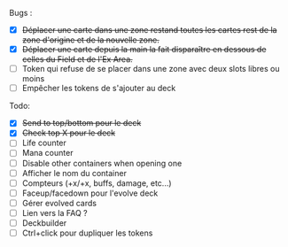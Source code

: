 Bugs :
- [x] ~~Déplacer une carte dans une zone restand toutes les cartes rest de la zone d'origine et de la nouvelle zone.~~
- [x] ~~Déplacer une carte depuis la main la fait disparaître en dessous de celles du Field et de l'Ex Area.~~
- [ ] Token qui refuse de se placer dans une zone avec deux slots libres ou moins
- [ ] Empêcher les tokens de s'ajouter au deck

Todo:
- [x] ~~Send to top/bottom pour le deck~~
- [x] ~~Check top X pour le deck~~
- [ ] Life counter
- [ ] Mana counter
- [ ] Disable other containers when opening one
- [ ] Afficher le nom du container
- [ ] Compteurs (+x/+x, buffs, damage, etc...)
- [ ] Faceup/facedown pour l'evolve deck
- [ ] Gérer evolved cards
- [ ] Lien vers la FAQ ?
- [ ] Deckbuilder
- [ ] Ctrl+click pour dupliquer les tokens
